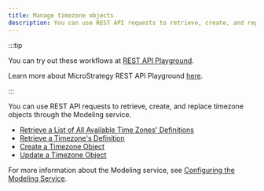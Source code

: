```yaml
---
title: Manage timezone objects
description: You can use REST API requests to retrieve, create, and replace timezone objects through the Modeling service.
---
```


:::tip

You can try out these workflows at [REST API Playground](https://www.postman.com/microstrategysdk/workspace/microstrategy-rest-api/folder/16131298-dcd45e43-c8f8-4198-9fa6-c0e3a22c0aaf?ctx=documentation).

Learn more about MicroStrategy REST API Playground [here](/docs/getting-started/playground.md).

:::

You can use REST API requests to retrieve, create, and replace timezone objects through the Modeling service.

- [Retrieve a List of All Available Time Zones' Definitions](./retrieve-a-list-of-time-zones-definitions.md)
- [Retrieve a Timezone's Definition](./retrieve-a-time-zones-definition.md)
- [Create a Timezone Object](./create-a-time-zone-object.md)
- [Update a Timezone Object](./update-a-time-zone-object.md)

For more information about the Modeling service, see [Configuring the Modeling Service](https://www2.microstrategy.com/producthelp/2021/InstallConfig/en-us/Content/modeling_service.htm).
